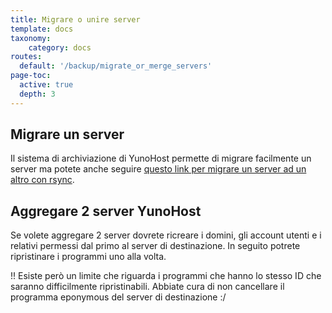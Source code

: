 ```yaml
---
title: Migrare o unire server
template: docs
taxonomy:
    category: docs
routes:
  default: '/backup/migrate_or_merge_servers'
page-toc:
  active: true
  depth: 3
---
```



## Migrare un server

Il sistema di archiviazione di YunoHost permette di migrare facilmente un server ma potete anche seguire [questo link per migrare un server ad un altro con rsync](https://www.man42.net/blog/2017/07/how-to-migrate-a-debian-server/).

## Aggregare 2 server YunoHost
Se volete aggregare 2 server dovrete ricreare i domini, gli account utenti e i relativi permessi dal primo al server di destinazione. In seguito potrete ripristinare i programmi uno alla volta.

!! Esiste però un limite che riguarda i programmi che hanno lo stesso ID che saranno difficilmente ripristinabili. Abbiate cura di non cancellare il programma eponymous del server di destinazione :/
